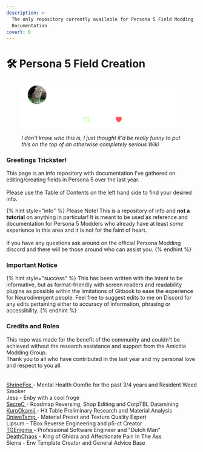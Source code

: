```yaml
---
description: >-
  The only repository currently available for Persona 5 Field Modding
  Documentation
coverY: 0
---
```


# 🛠 Persona 5 Field Creation

<figure><img src=".gitbook/assets/jessnode.png" alt="Screenshot of a Twitter Post by &#x22;sand cat&#x22;. The post says &#x22;bestie with all due respect, please get fucked&#x22;."><figcaption><p><em>I don't know who this is, I just thought it'd be really funny to put this on the top of an otherwise completely serious Wiki</em></p></figcaption></figure>

### Greetings Trickster!

This page is an info repository with documentation I've gathered on editing/creating fields in Persona 5 over the last year. \
\
Please use the Table of Contents on the left hand side to find your desired info.

{% hint style="info" %}
Please Note! This is a repository of info and **not a tutorial** on anything in particular! It is meant to be used as reference and documentation for Persona 5 Modders who already have at least _some_ experience in this area and it is not for the faint of heart.\
\
If you have any questions ask around on the official Persona Modding discord and there will be those around who can assist you.
{% endhint %}

### Important Notice

{% hint style="success" %}
This has been written with the intent to be informative, but as format-friendly with screen readers and readability plugins as possible within the limitations of Gitbook to ease the experience for Neurodivergent people. Feel free to suggest edits to me on Discord for any edits pertaining either to accuracy of information, phrasing or accessibility.&#x20;
{% endhint %}

### Credits and Roles

This repo was made for the benefit of the community and couldn't be achieved without the research assistance and support from the Amicitia Modding Group. \
Thank you to all who have contributed in the last year and my personal love and respect to you all.\
\
\
[ShrineFox ](https://twitter.com/ShrineFoxMods)- Mental Health Oomfie for the past 3/4 years and Resident Weed Smoker\
Jess - Enby with a cool froge\
[SecreC ](https://twitter.com/PKfire26)- Roadmap Reversing, Shop Editing and CorpTBL Datamining\
[KuroOkamii ](https://twitter.com/KuroOkamii7)- Hit Table Preliminary Research and Material Analysis\
[DniweTamp ](https://twitter.com/dniwetamp)- Material Preset and Texture Quality Expert\
Lipsum - TBox Reverse Engineering and p5-ct Creator\
[TGEnigma ](https://github.com/tge-was-taken)- Professional Software Engineer and "Dutch Man"\
[DeathChaos](https://twitter.com/DeathChaos25) - King of Ghidra and Affectionate Pain In The Ass\
Sierra - Env Template Creator and General Advice Base
